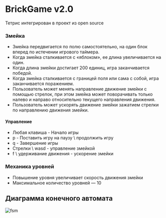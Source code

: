 # BrickGame v2.0

Тетрис интегрирован в проект из open source

### Змейка
- Змейка передвигается по полю самостоятельно, на один блок вперед по истечении игрового таймера.
- Когда змейка сталкивается с «яблоком», ее длина увеличивается на один.
- Когда длина змейки достигает 200 единиц, игра заканчивается победой.
- Когда змейка сталкивается с границей поля или сама с собой, игра заканчивается поражением.
- Пользователь может менять направление движение змейки с помощью стрелок, при этом змейка может поворачивать только налево и направо относительно текущего направления движения.
- Пользователь может ускорять движение змейки зажатием стрелки по направлению движения змейки.

#### Управление

- Любая клавиша - Начало игры
- p - Поставить игру на паузу \ продолжить игру
- q - Завершение игры
- Стрелки \ wasd - управление змейкой
- f \ удерживание движения - ускорение змейки

### Механика уровней

- Повышение уровня увеличивает скорость движения змейки
- Максимальное количество уровней — 10

## Диаграмма конечного автомата

![fsm](img/snake.png)
